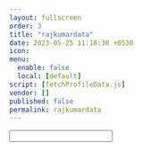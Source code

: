 ```yaml
---
layout: fullscreen
order: 3
title: "rajkumardata"
date: 2023-05-25 11:18:30 +0530
icon: 
menu:
  enable: false
  local: [default]
script: [fetchProfileData.js]
vendor: []
published: false
permalink: rajkumardata
---
```



<input type=text id=id/>